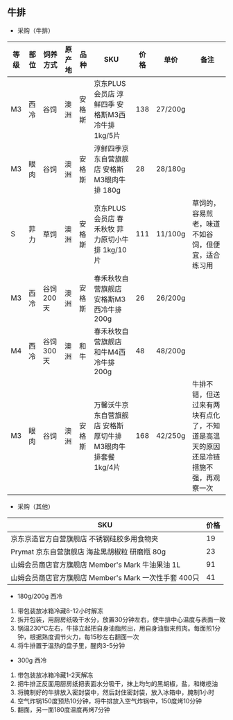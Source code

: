 ## 牛排

* 采购（牛排）

|等级|部位|饲养方式|原产地|品种|SKU|价格|单价|备注|
|-|-|-|-|-|-|-|-|-|
|M3|西冷|谷饲|澳洲|安格斯|京东PLUS会员店 淳鲜四季 安格斯M3西冷牛排 1kg/5片|138|27/200g|
|M3|眼肉|谷饲|澳洲|安格斯|淳鲜四季京东自营旗舰店 安格斯M3眼肉牛排 180g|28|28/180g|
|S|菲力|草饲|澳洲|安格斯|京东PLUS会员店 春禾秋牧 菲力原切小牛排 1kg/10片|111|11/100g|草饲的，容易煎老，味道不如谷饲，但便宜，适合练习用|
|M3|西冷|谷饲200天|澳洲|安格斯|春禾秋牧自营旗舰店 安格斯M3西冷牛排 200g|26|26/200g|
|M4|西冷|谷饲300天|澳洲|和牛|春禾秋牧自营旗舰店 和牛M4西冷牛排 200g|48|48/200g|
|M3|眼肉|谷饲|澳洲|安格斯|万馨沃牛京东自营旗舰店 安格斯厚切牛排M3眼肉牛排套餐 1kg/4片|168|42/250g|牛排不错，但送过来有两块有点化了，不知道是高温天的原因还是冷链措施不强，再观察一次|

* 采购（其他）

|SKU|价格|
|-|-|
|京东京造官方自营旗舰店 不锈钢硅胶多用食物夹|19|
|Prymat 京东自营旗舰店 海盐黑胡椒粒 研磨瓶 80g|23|
|山姆会员商店官方旗舰店 Member's Mark 牛油果油 1L|91|
|山姆会员商店官方旗舰店 Member's Mark 一次性手套 400只|41|

* 180g/200g 西冷
1. 带包装放冰箱冷藏8-12小时解冻
2. 拆开包装，用厨房纸吸干水分，放置30分钟左右，使牛排中心温度与表面一致
3. 锅温230℃左右，牛排立起把自身油脂煎出，用自身油脂来煎肉。每面煎1分钟，根据熟度调节火力，每15秒左右翻面一次
4. 将牛排置于温热的盘子里，醒肉3-5分钟

* 300g 西冷
1. 带包装放冰箱冷藏1-2天解冻
2. 把牛排正反面用厨房纸把表面水分吸干，抹上均匀的黑胡椒，盐，和橄榄油
3. 将腌制好的牛排放入密封袋中，然后封住密封袋，放入冰箱中，腌制1小时
4. 空气炸锅150度预热10分钟，将牛排放入空气炸锅中，150度烤10分钟
5. 翻面，另一面180度温度再烤7分钟
